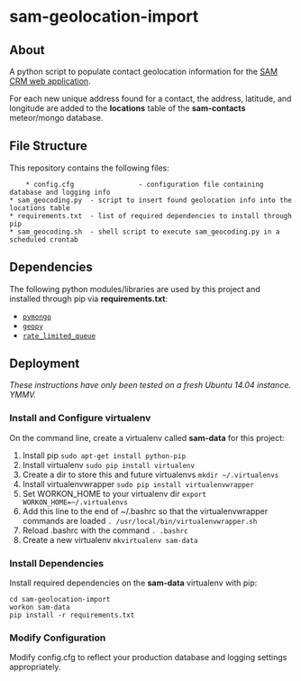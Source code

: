 # sam-geolocation-import

## About

A python script to populate contact geolocation information for the [SAM CRM web application](https://github.com/LongBeachInnovationTeam/sam-contacts).

For each new unique address found for a contact, the address, latitude, and longitude are added to the **locations** table of the **sam-contacts** meteor/mongo database.

## File Structure

This repository contains the following files:

		* config.cfg 				- configuration file containing database and logging info
    * sam_geocoding.py	- script to insert found geolocation info into the locations table
    * requirements.txt	- list of required dependencies to install through pip
    * sam_geocoding.sh 	- shell script to execute sam_geocoding.py in a scheduled crontab

## Dependencies

The following python modules/libraries are used by this project and installed through pip via **requirements.txt**:

- [`pymongo`](https://pypi.python.org/pypi/pymongo)
- [`geopy`](https://pypi.python.org/pypi/geopy)
- [`rate_limited_queue`](https://pypi.python.org/pypi/rate_limited_queue/0.0.6)
    
## Deployment

*These instructions have only been tested on a fresh Ubuntu 14.04 instance. YMMV.*

### Install and Configure virtualenv

On the command line, create a virtualenv called **sam-data** for this project:

1. Install pip `sudo apt-get install python-pip`
2. Install virtualenv `sudo pip install virtualenv`
3. Create a dir to store this and future virtualenvs `mkdir ~/.virtualenvs`
4. Install virtualenvwrapper `sudo pip install virtualenvwrapper`
5. Set WORKON_HOME to your virtualenv dir `export WORKON_HOME=~/.virtualenvs`
6. Add this line to the end of ~/.bashrc so that the virtualenvwrapper commands are loaded `. /usr/local/bin/virtualenvwrapper.sh` 
7. Reload .bashrc with the command `. .bashrc`
8. Create a new virtualenv `mkvirtualenv sam-data`

### Install Dependencies

Install required dependencies on the **sam-data** virtualenv with pip:

	cd sam-geolocation-import
	workon sam-data
	pip install -r requirements.txt

### Modify Configuration

Modify config.cfg to reflect your production database and logging settings appropriately.
